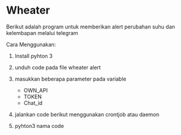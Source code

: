 # Wheater
Berikut adalah program untuk memberikan alert perubahan suhu dan kelembapan melalui telegram

Cara Menggunakan:
1. Install pyhton 3
2. unduh code pada file wheater alert
3. masukkan beberapa parameter pada variable
   - OWN_API
   - TOKEN
   - Chat_id

4. jalankan code berikut menggunakan crontjob atau daemon
5. pyhton3 nama code
